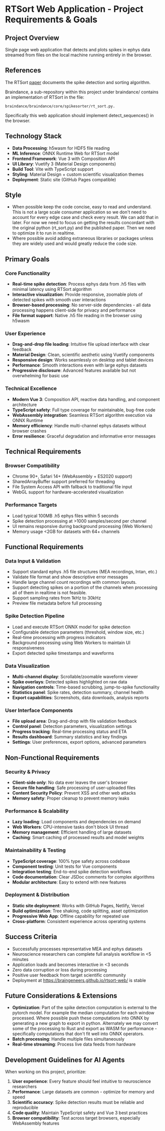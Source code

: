# RTSort Web Application - Project Requirements & Goals

## Project Overview
Single page web application that detects and plots spikes in ephys data streamed from files on the local machine running entirely in the browser.

## References
The RTSort [paper](https://journals.plos.org/plosone/article?id=10.1371/journal.pone.0312438) documents the spike detection and sorting algorithm.

Braindance, a sub-repository within this project under braindance/ contains an implementation of RTSort in the file:
```
braindance/braindance/core/spikesorter/rt_sort.py.
```

Specifically this web application should implement detect_sequences() in the browser.

## Technology Stack
- **Data Processing**: h5wasm for HDF5 file reading
- **ML Inference**: ONNX Runtime Web for RTSort model
- **Frontend Framework**: Vue 3 with Composition API
- **UI Library**: Vuetify 3 (Material Design components)
- **Build Tool**: Vite with TypeScript support
- **Styling**: Material Design + custom scientific visualization themes
- **Deployment**: Static site (GitHub Pages compatible)

## Style
- When possible keep the code concise, easy to read and understand. This is not a large scale consumer application so we don't need to account for every edge case and check every result. We can add that in later. For now we need to focus on getting the results concordant with the original python (rt_sort.py) and the published paper. Then we need to optimize it to run in realtime.
- Where possible avoid adding extraneous libraries or packages unless they are widely used and would greatly reduce the code size.

## Primary Goals

### Core Functionality
- **Real-time spike detection**: Process ephys data from .h5 files with minimal latency using RTSort algorithm
- **Interactive visualization**: Provide responsive, zoomable plots of detected spikes with smooth user interactions
- **Browser-based processing**: No server-side dependencies - all data processing happens client-side for privacy and performance
- **File format support**: Native .h5 file reading in the browser using h5wasm

### User Experience
- **Drag-and-drop file loading**: Intuitive file upload interface with clear feedback
- **Material Design**: Clean, scientific aesthetic using Vuetify components
- **Responsive design**: Works seamlessly on desktop and tablet devices
- **Performance**: Smooth interactions even with large ephys datasets
- **Progressive disclosure**: Advanced features available but not overwhelming for basic use

### Technical Excellence
- **Modern Vue 3**: Composition API, reactive data handling, and component architecture
- **TypeScript safety**: Full type coverage for maintainable, bug-free code
- **WebAssembly integration**: Seamless RTSort algorithm execution via ONNX Runtime
- **Memory efficiency**: Handle multi-channel ephys datasets without browser crashes
- **Error resilience**: Graceful degradation and informative error messages

## Technical Requirements

### Browser Compatibility
- Chrome 90+, Safari 14+ (WebAssembly + ES2020 support)
- SharedArrayBuffer support preferred for threading
- File System Access API with fallback to traditional file input
- WebGL support for hardware-accelerated visualization

### Performance Targets
- Load typical 100MB .h5 ephys files within 5 seconds
- Spike detection processing at >1000 samples/second per channel
- UI remains responsive during background processing (Web Workers)
- Memory usage <2GB for datasets with 64+ channels

## Functional Requirements

### Data Input & Validation
- Support standard ephys .h5 file structures (MEA recordings, Intan, etc.)
- Validate file format and show descriptive error messages
- Handle large channel count recordings with common layouts.
- Support detecting spikes on a portion of the channels when processing all of them in realtime is not feasible.
- Support sampling rates from 1kHz to 30kHz
- Preview file metadata before full processing

### Spike Detection Pipeline
- Load and execute RTSort ONNX model for spike detection
- Configurable detection parameters (threshold, window size, etc.)
- Real-time processing with progress indicators
- Background processing using Web Workers to maintain UI responsiveness
- Export detected spike timestamps and waveforms

### Data Visualization
- **Multi-channel display**: Scrollable/zoomable waveform viewer
- **Spike overlays**: Detected spikes highlighted on raw data
- **Navigation controls**: Time-based scrubbing, jump-to-spike functionality
- **Statistics panel**: Spike rates, detection summary, channel health
- **Export capabilities**: Screenshots, data downloads, analysis reports

### User Interface Components
- **File upload area**: Drag-and-drop with file validation feedback
- **Control panel**: Detection parameters, visualization settings
- **Progress tracking**: Real-time processing status and ETA
- **Results dashboard**: Summary statistics and key findings
- **Settings**: User preferences, export options, advanced parameters

## Non-Functional Requirements

### Security & Privacy
- **Client-side only**: No data ever leaves the user's browser
- **Secure file handling**: Safe processing of user-uploaded files
- **Content Security Policy**: Prevent XSS and other web attacks
- **Memory safety**: Proper cleanup to prevent memory leaks

### Performance & Scalability
- **Lazy loading**: Load components and dependencies on demand
- **Web Workers**: CPU-intensive tasks don't block UI thread
- **Memory management**: Efficient handling of large datasets
- **Caching**: Smart caching of processed results and model weights

### Maintainability & Testing
- **TypeScript coverage**: 100% type safety across codebase
- **Component testing**: Unit tests for Vue components
- **Integration testing**: End-to-end spike detection workflows
- **Code documentation**: Clear JSDoc comments for complex algorithms
- **Modular architecture**: Easy to extend with new features

### Deployment & Distribution
- **Static site deployment**: Works with GitHub Pages, Netlify, Vercel
- **Build optimization**: Tree shaking, code splitting, asset optimization
- **Progressive Web App**: Offline capability for repeated use
- **Cross-platform**: Consistent experience across operating systems

## Success Criteria
- Successfully processes representative MEA and ephys datasets
- Neuroscience researchers can complete full analysis workflow in <5 minutes
- Application loads and becomes interactive in <3 seconds
- Zero data corruption or loss during processing
- Positive user feedback from target scientific community
- Deployment at https://braingeneers.github.io/rtsort-web/ is stable

## Future Considerations & Extensions
- **Optimization**: Part of the spike detection computation is external to the pytorch model. For example the median computation for each window processed. Where possible push these computations into ONNX by generating a new graph to export in python. Alternately we may convert some of the processing to Rust and export as WASM for performance - specifically computations that don't fit well into ONNX operators.
- **Batch processing**: Handle multiple files simultaneously
- **Real-time streaming**: Process live data feeds from hardware

## Development Guidelines for AI Agents
When working on this project, prioritize:
1. **User experience**: Every feature should feel intuitive to neuroscience researchers
2. **Performance**: Large datasets are common - optimize for memory and speed
3. **Scientific accuracy**: Spike detection results must be reliable and reproducible
4. **Code quality**: Maintain TypeScript safety and Vue 3 best practices
5. **Browser compatibility**: Test across target browsers, especially WebAssembly features
